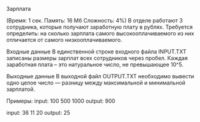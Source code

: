 Зарплата

(Время: 1 сек. Память: 16 Мб Сложность: 4%)
В отделе работают 3 сотрудника, которые получают заработную плату в рублях. Требуется определить: на сколько зарплата самого высокооплачиваемого из них отличается от самого низкооплачиваемого.

Входные данные
В единственной строке входного файла INPUT.TXT записаны размеры зарплат всех сотрудников через пробел. Каждая заработная плата – это натуральное число, не превышающее 10^5.

Выходные данные
В выходной файл OUTPUT.TXT необходимо вывести одно целое число — разницу между максимальной и минимальной зарплатой.

Примеры:
input: 100 500 1000
output: 900

input: 36 11 20
output: 25